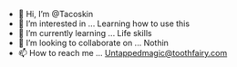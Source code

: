 - 👋 Hi, I’m @Tacoskin
- 👀 I’m interested in ...  Learning how to use this
- 🌱 I’m currently learning ...  Life skills
- 💞️ I’m looking to collaborate on ...  Nothin
- 📫 How to reach me ...  Untappedmagic@toothfairy.com

<!---
Tacoskin/Tacoskin is a ✨ special ✨ repository because its `README.md` (this file) appears on your GitHub profile.
You can click the Preview link to take a look at your changes.
--->
